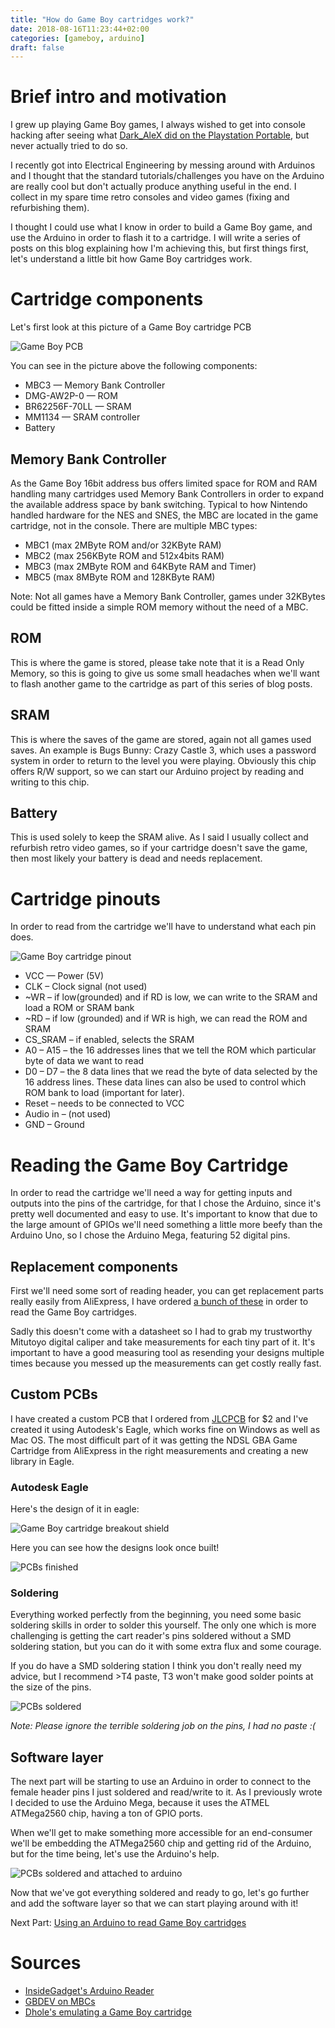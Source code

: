 ```yaml
---
title: "How do Game Boy cartridges work?"
date: 2018-08-16T11:23:44+02:00
categories: [gameboy, arduino]
draft: false
---
```


# Brief intro and motivation

I grew up playing Game Boy games, I always wished to get into console hacking after seeing what [Dark_AleX did on the Playstation Portable](https://en.wikipedia.org/wiki/PlayStation_Portable_homebrew#Dark_AleX), but never actually tried to do so.

I recently got into Electrical Engineering by messing around with Arduinos and I thought that the standard tutorials/challenges you have on the Arduino are really cool but don't actually produce anything useful in the end. I collect in my spare time retro consoles and video games (fixing and refurbishing them).

I thought I could use what I know in order to build a Game Boy game, and use the Arduino in order to flash it to a cartridge. I will write a series of posts on this blog explaining how I'm achieving this, but first things first, let's understand a little bit how Game Boy cartridges work.

# Cartridge components

Let's first look at this picture of a Game Boy cartridge PCB

![Game Boy PCB](/media/how-do-gameboy-cartridges-work/pcb_front.jpg)

You can see in the picture above the following components:

* MBC3 — Memory Bank Controller
* DMG-AW2P-0 — ROM
* BR62256F-70LL — SRAM
* MM1134 — SRAM controller
* Battery

## Memory Bank Controller

As the Game Boy 16bit address bus offers limited space for ROM and RAM handling many cartridges used Memory Bank Controllers in order to expand the available address space by bank switching. Typical to how Nintendo handled hardware for the NES and SNES, the MBC are located in the game cartridge, not in the console. There are multiple MBC types:

* MBC1 (max 2MByte ROM and/or 32KByte RAM)
* MBC2 (max 256KByte ROM and 512x4bits RAM)
* MBC3 (max 2MByte ROM and 64KByte RAM and Timer)
* MBC5 (max 8MByte ROM and 128KByte RAM)

Note: Not all games have a Memory Bank Controller, games under 32KBytes could be fitted inside a simple ROM memory without the need of a MBC.

## ROM

This is where the game is stored, please take note that it is a Read Only Memory, so this is going to give us some small headaches when we'll want to flash another game to the cartridge as part of this series of blog posts.


## SRAM

This is where the saves of the game are stored, again not all games used saves. An example is Bugs Bunny: Crazy Castle 3, which uses a password system in order to return to the level you were playing. Obviously this chip offers R/W support, so we can start our Arduino project by reading and writing to this chip.

## Battery

This is used solely to keep the SRAM alive. As I said I usually collect and refurbish retro video games, so if your cartridge doesn't save the game, then most likely your battery is dead and needs replacement.

# Cartridge pinouts

In order to read from the cartridge we'll have to understand what each pin does.

![Game Boy cartridge pinout](/media/how-do-gameboy-cartridges-work/gb_cartridge_pins.jpg)

* VCC — Power (5V)
* CLK – Clock signal (not used)
* ~WR – if low(grounded) and if RD is low, we can write to the SRAM and load a ROM or SRAM bank
* ~RD – if low (grounded) and if WR is high, we can read the ROM and SRAM
* CS_SRAM – if enabled, selects the SRAM
* A0 – A15 – the 16 addresses lines that we tell the ROM which particular byte of data we want to read
* D0 – D7 – the 8 data lines that we read the byte of data selected by the 16 address lines. These data lines can also be used to control which ROM bank to load (important for later).
* Reset – needs to be connected to VCC
* Audio in – (not used)
* GND – Ground

# Reading the Game Boy Cartridge

In order to read the cartridge we'll need a way for getting inputs and outputs into the pins of the cartridge, for that I chose the Arduino, since it's pretty well documented and easy to use. It's important to know that due to the large amount of GPIOs we'll need something a little more beefy than the Arduino Uno, so I chose the Arduino Mega, featuring 52 digital pins.

## Replacement components

First we'll need some sort of reading header, you can get replacement parts really easily from AliExpress, I have ordered [a bunch of these](https://www.aliexpress.com/item/For-Nintendo-DS-NDSL-GBA-Game-Cartridge-Card-Reader-Slot-Repair-Part/32679592016.html?spm=a2g0s.9042311.0.0.66584c4dy2PlKE) in order to read the Game Boy cartridges.

Sadly this doesn't come with a datasheet so I had to grab my trustworthy Mitutoyo digital caliper and take measurements for each tiny part of it. It's important to have a good measuring tool as resending your designs multiple times because you messed up the measurements can get costly really fast.

## Custom PCBs

I have created a custom PCB that I ordered from [JLCPCB](https://www.jlcpcb.com) for $2 and I've created it using Autodesk's Eagle, which works fine on Windows as well as Mac OS. The most difficult part of it was getting the NDSL GBA Game Cartridge from AliExpress in the right measurements and creating a new library in Eagle.

### Autodesk Eagle

Here's the design of it in eagle:

![Game Boy cartridge breakout shield](/media/how-do-gameboy-cartridges-work/eagle-design.png)

Here you can see how the designs look once built!

![PCBs finished](/media/how-do-gameboy-cartridges-work/pcb-finished.jpg)

### Soldering

Everything worked perfectly from the beginning, you need some basic soldering skills in order to solder this yourself. The only one which is more challenging is getting the cart reader's pins soldered without a SMD soldering station, but you can do it with some extra flux and some courage.

If you do have a SMD soldering station I think you don't really need my advice, but I recommend >T4 paste, T3 won't make good solder points at the size of the pins.

![PCBs soldered](/media/how-do-gameboy-cartridges-work/pcb-soldered.jpg)

_Note: Please ignore the terrible soldering job on the pins, I had no paste :(_

## Software layer

The next part will be starting to use an Arduino in order to connect to the female header pins I just soldered and read/write to it. As I previously wrote I decided to use the Arduino Mega, because it uses the ATMEL ATMega2560 chip, having a ton of GPIO ports.

When we'll get to make something more accessible for an end-consumer we'll be embedding the ATMega2560 chip and getting rid of the Arduino, but for the time being, let's use the Arduino's help.

![PCBs soldered and attached to arduino](/media/how-do-gameboy-cartridges-work/pcb-arduino.jpg)

Now that we've got everything soldered and ready to go, let's go further and add the software layer so that we can start playing around with it!

Next Part: [Using an Arduino to read Game Boy cartridges](/posts/using-an-arduino-to-read-game-boy-cartridges)

# Sources

* [InsideGadget's Arduino Reader](https://www.insidegadgets.com/2011/03/19/gbcartread-arduino-based-gameboy-cart-reader-–-part-1-read-the-rom/)
* [GBDEV on MBCs](http://gbdev.gg8.se/wiki/articles/Memory_Bank_Controllers)
* [Dhole's emulating a Game Boy cartridge](https://dhole.github.io/post/gameboy_cartridge_emu_1/)
